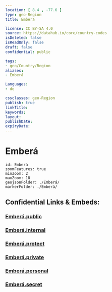 ```yaml
---
location: [ 8.4 , -77.6 ] 
type: geo-Region
title: Emberá

license: CC BY-SA 4.0
source: https://datahub.io/core/country-codes
isDeleted: false
isReadOnly: false
draft: false
confidential: public

tags:
- geo/Country/Region
aliases:
- Emberá

Languages:
- de

cssclasses: geo-Region
publish: true
linkTitle: 
keywords: 
layout: 
publishDate: 
expiryDate: 
---
```


# Emberá

```leaflet
id: Emberá
zoomFeatures: true 
minZoom: 2 
maxZoom: 18
geojsonFolder: ./Emberá/
markerFolder: ./Emberá/
```


## Confidential Links & Embeds: 

### [Emberá.public](/_public/\Earth\Continent\America~Central\Panama\Provinces~PanamaEmberá.public.md) 

### [Emberá.internal](/_internal/\Earth\Continent\America~Central\Panama\Provinces~PanamaEmberá.internal.md) 

### [Emberá.protect](/_protect/\Earth\Continent\America~Central\Panama\Provinces~PanamaEmberá.protect.md) 

### [Emberá.private](/_private/\Earth\Continent\America~Central\Panama\Provinces~PanamaEmberá.private.md) 

### [Emberá.personal](/_personal/\Earth\Continent\America~Central\Panama\Provinces~PanamaEmberá.personal.md) 

### [Emberá.secret](/_secret/\Earth\Continent\America~Central\Panama\Provinces~PanamaEmberá.secret.md)


